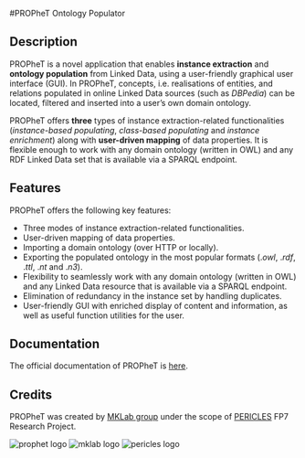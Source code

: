#PROPheT Ontology Populator

Description
-------------
PROPheT is a novel application that enables **instance extraction** and **ontology population** from Linked Data, using a user-friendly graphical user interface (GUI). In PROPheT, concepts, i.e. realisations of entities, and relations populated in online Linked Data sources (such as *DBPedia*) can be located, filtered and inserted into a user’s own domain ontology. 

PROPheT offers **three** types of instance extraction-related functionalities (*instance-based populating*, *class-based populating* and *instance enrichment*) along with **user-driven mapping** of data properties. It is flexible enough to work with any domain ontology (written in OWL) and any RDF Linked Data set that is available via a SPARQL endpoint. 

Features
-----------
PROPheT offers the following key features:
* Three modes of instance extraction-related functionalities.
* User-driven mapping of data properties.
* Importing a domain ontology (over HTTP or locally).
* Exporting the populated ontology in the most popular formats (.*owl*, .*rdf*, .*ttl*, .*nt* and .*n3*).
* Flexibility to seamlessly work with any domain ontology (written in OWL) and any Linked Data resource that is available via a SPARQL endpoint.
* Elimination of redundancy in the instance set by handling duplicates.
* User-friendly GUI with enriched display of content and information, as well as useful function utilities for the user. 

Documentation
--------------
The official documentation of PROPheT is [here](http://mklab.iti.gr/prophet/).

Credits
-------------
PROPheT was created by [MKLab group](http://mklab.iti.gr/) under the scope of [PERICLES](http://pericles-project.eu/) FP7 Research Project.

![prophet logo](http://mklab.iti.gr/prophet/_static/logo.png) ![mklab logo](http://mklab.iti.gr/prophet/_static/mklab_logo.png) ![pericles logo](http://mklab.iti.gr/prophet/_static/pericles_logo.png)
